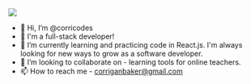 <img src="https://user-images.githubusercontent.com/95197153/169322248-b51288e4-110c-41d7-b4c9-69f8d20bd5d1.png">

- 👋 Hi, I’m @corricodes
- 👀 I'm a full-stack developer!
- 🌱 I’m currently learning and practicing code in React.js. I'm always looking for new ways to grow as a software developer.
- 💞️ I’m looking to collaborate on - learning tools for online teachers.
- 📫 How to reach me - corriganbaker@gmail.com

<!---
corricodes/corricodes is a ✨ special ✨ repository because its `README.md` (this file) appears on your GitHub profile.
You can click the Preview link to take a look at your changes.
--->

